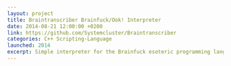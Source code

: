 ```yaml
---
layout: project
title: Braintranscriber Brainfuck/Ook! Interpreter
date: 2014-08-21 12:00:00 +0200
link: https://github.com/Systemcluster/Braintranscriber
categories: C++ Scripting-Language
launched: 2014
excerpt: Simple interpreter for the Brainfuck esoteric programming language.
---
```


